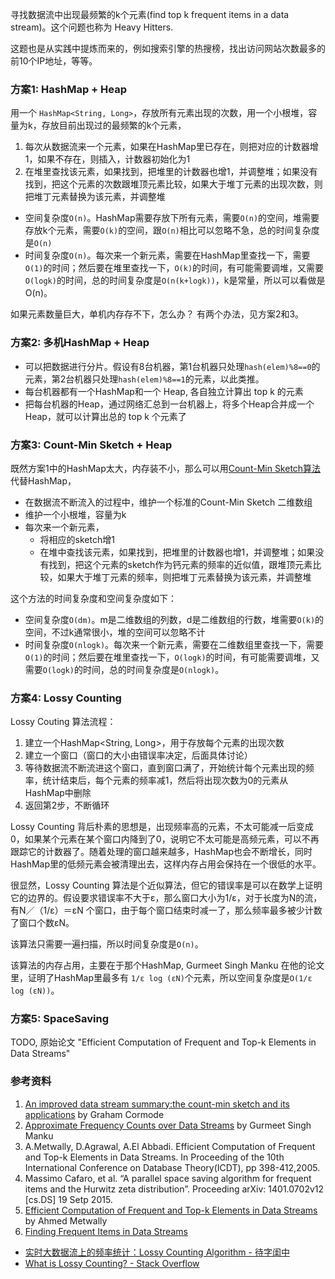 寻找数据流中出现最频繁的k个元素(find top k frequent items in a data stream)。这个问题也称为 Heavy Hitters.

这题也是从实践中提炼而来的，例如搜索引擎的热搜榜，找出访问网站次数最多的前10个IP地址，等等。


### 方案1: HashMap + Heap

用一个 `HashMap<String, Long>`，存放所有元素出现的次数，用一个小根堆，容量为k，存放目前出现过的最频繁的k个元素，

1. 每次从数据流来一个元素，如果在HashMap里已存在，则把对应的计数器增1，如果不存在，则插入，计数器初始化为1
1. 在堆里查找该元素，如果找到，把堆里的计数器也增1，并调整堆；如果没有找到，把这个元素的次数跟堆顶元素比较，如果大于堆丁元素的出现次数，则把堆丁元素替换为该元素，并调整堆

* 空间复杂度`O(n)`。HashMap需要存放下所有元素，需要`O(n)`的空间，堆需要存放k个元素，需要`O(k)`的空间，跟`O(n)`相比可以忽略不急，总的时间复杂度是`O(n)`
* 时间复杂度`O(n)`。每次来一个新元素，需要在HashMap里查找一下，需要`O(1)`的时间；然后要在堆里查找一下，`O(k)`的时间，有可能需要调堆，又需要`O(logk)`的时间，总的时间复杂度是`O(n(k+logk))`，k是常量，所以可以看做是O(n)。

如果元素数量巨大，单机内存存不下，怎么办？ 有两个办法，见方案2和3。


### 方案2: 多机HashMap + Heap

* 可以把数据进行分片。假设有8台机器，第1台机器只处理`hash(elem)%8==0`的元素，第2台机器只处理`hash(elem)%8==1`的元素，以此类推。
* 每台机器都有一个HashMap和一个 Heap, 各自独立计算出 top k 的元素
* 把每台机器的Heap，通过网络汇总到一台机器上，将多个Heap合并成一个Heap，就可以计算出总的 top k 个元素了


### 方案3: Count-Min Sketch + Heap

既然方案1中的HashMap太大，内存装不小，那么可以用[Count-Min Sketch算法](frequency-estimation.md)代替HashMap，

* 在数据流不断流入的过程中，维护一个标准的Count-Min Sketch 二维数组
* 维护一个小根堆，容量为k
* 每次来一个新元素，
    * 将相应的sketch增1
    * 在堆中查找该元素，如果找到，把堆里的计数器也增1，并调整堆；如果没有找到，把这个元素的sketch作为钙元素的频率的近似值，跟堆顶元素比较，如果大于堆丁元素的频率，则把堆丁元素替换为该元素，并调整堆

这个方法的时间复杂度和空间复杂度如下：

* 空间复杂度`O(dm)`。m是二维数组的列数，d是二维数组的行数，堆需要`O(k)`的空间，不过k通常很小，堆的空间可以忽略不计
* 时间复杂度`O(nlogk)`。每次来一个新元素，需要在二维数组里查找一下，需要`O(1)`的时间；然后要在堆里查找一下，`O(logk)`的时间，有可能需要调堆，又需要`O(logk)`的时间，总的时间复杂度是`O(nlogk)`。


### 方案4: Lossy Counting

Lossy Couting 算法流程：

1. 建立一个HashMap<String, Long>，用于存放每个元素的出现次数
1. 建立一个窗口（窗口的大小由错误率决定，后面具体讨论）
1. 等待数据流不断流进这个窗口，直到窗口满了，开始统计每个元素出现的频率，统计结束后，每个元素的频率减1，然后将出现次数为0的元素从HashMap中删除
1. 返回第2步，不断循环

Lossy Counting 背后朴素的思想是，出现频率高的元素，不太可能减一后变成0，如果某个元素在某个窗口内降到了0，说明它不太可能是高频元素，可以不再跟踪它的计数器了。随着处理的窗口越来越多，HashMap也会不断增长，同时HashMap里的低频元素会被清理出去，这样内存占用会保持在一个很低的水平。

很显然，Lossy Counting 算法是个近似算法，但它的错误率是可以在数学上证明它的边界的。假设要求错误率不大于ε，那么窗口大小为1/ε，对于长度为N的流，有N／（1/ε）＝εN 个窗口，由于每个窗口结束时减一了，那么频率最多被少计数了窗口个数εN。

该算法只需要一遍扫描，所以时间复杂度是`O(n)`。

该算法的内存占用，主要在于那个HashMap, Gurmeet Singh Manku 在他的论文里，证明了HashMap里最多有 `1/ε log (εN)`个元素，所以空间复杂度是`O(1/ε log (εN))`。


### 方案5: SpaceSaving

TODO, 原始论文 "Efficient Computation of Frequent and Top-k Elements in Data Streams"


### 参考资料

1. [An improved data stream summary:the count-min sketch and its applications](http://vaffanculo.twiki.di.uniroma1.it/pub/Ing_algo/WebHome/p14_Cormode_JAl_05.pdf) by Graham Cormode
1. [Approximate Frequency Counts over Data Streams](http://delab.csd.auth.gr/courses/c_dm_pms/afc.pdf) by Gurmeet Singh Manku
1. A.Metwally, D.Agrawal, A.El Abbadi. Efficient Computation of Frequent and Top-k Elements in Data Streams. In Proceeding of the 10th International Conference on Database Theory(ICDT), pp 398-412,2005.
1. Massimo Cafaro, et al. “A parallel space saving algorithm for frequent items and the Hurwitz zeta distribution”. Proceeding arXiv: 1401.0702v12 [cs.DS] 19 Setp 2015.
1. [Efficient Computation of Frequent and Top-k Elements in Data Streams](http://www.cse.ust.hk/~raywong/comp5331/References/EfficientComputationOfFrequentAndTop-kElementsInDataStreams.pdf) by Ahmed Metwally
1. [Finding Frequent Items in Data Streams ](http://dmac.rutgers.edu/Workshops/WGUnifyingTheory/Slides/cormode.pdf)
* [实时大数据流上的频率统计：Lossy Counting Algorithm - 待字闺中](http://www.wdiandi.com/p/b3779f.shtml)
* [What is Lossy Counting? - Stack Overflow](http://stackoverflow.com/a/8033083/381712)
